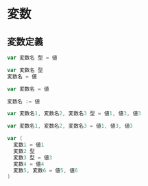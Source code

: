 # 変数

## 変数定義

```go
var 変数名 型 = 値
```

```go
var 変数名 型
変数名 = 値
```

```go
var 変数名 = 値
```

```go
変数名 := 値
```

```go
var 変数名1, 変数名2, 変数名3 型 = 値1, 値3, 値3
```

```go
var 変数名1, 変数名2, 変数名3 = 値1, 値3, 値3
```

```go
var (
  変数1 = 値1
  変数2 型
  変数3 型 = 値3
  変数4 = 値4
  変数5, 変数6 = 値5, 値6
)
```
